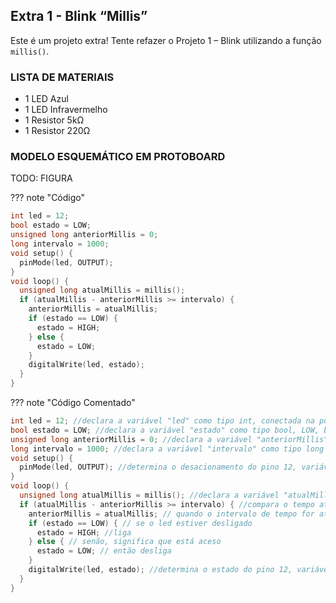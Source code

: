 ## Extra 1 - Blink “Millis”
Este é um projeto extra! Tente refazer o Projeto 1 – Blink utilizando a função `millis()`.

### LISTA DE MATERIAIS
 - 1 LED Azul
 - 1 LED Infravermelho
 - 1 Resistor 5kΩ
 - 1 Resistor 220Ω

### MODELO ESQUEMÁTICO EM PROTOBOARD
TODO: FIGURA

??? note "Código" 
  ```c
  int led = 12;
  bool estado = LOW;
  unsigned long anteriorMillis = 0;
  long intervalo = 1000; 
  void setup() {
    pinMode(led, OUTPUT); 
  }
  void loop() {
    unsigned long atualMillis = millis(); 
    if (atualMillis - anteriorMillis >= intervalo) { 
      anteriorMillis = atualMillis; 
      if (estado == LOW) {
        estado = HIGH;
      } else { 
        estado = LOW; 
      }
      digitalWrite(led, estado); 
    }
  }
  ```
??? note "Código Comentado"
  ```c
  int led = 12; //declara a variável "led" como tipo int, conectada na porta 12 do arduino 
  bool estado = LOW; //declara a variável "estado" como tipo bool, LOW, baixo, desligada; variável de mudança de estado do led 
  unsigned long anteriorMillis = 0; //declara a variável "anteriorMillis" como unsigned long como zero; variável de tempo 
  long intervalo = 1000; //declara a variável "intervalo" como tipo long 1000; variável de intervalo de tempo, piscadas 
  void setup() {
    pinMode(led, OUTPUT); //determina o desacionamento do pino 12, variável "led" como LOW, baixo, desligado 
  }
  void loop() {
    unsigned long atualMillis = millis(); //declara a variável "atualMillis" como unsigned long como millis, tempo contado desde o início do programa 
    if (atualMillis - anteriorMillis >= intervalo) { //compara o tempo atual com o passado, conferindo se o intervalo de tempo foi atingido 
      anteriorMillis = atualMillis; // quando o intervalo de tempo for atingido, os parâmetros de comapração de tempo se igualam, dando início a um novo intervalo 
      if (estado == LOW) { // se o led estiver desligado 
        estado = HIGH; //liga 
      } else { // senão, significa que está aceso 
        estado = LOW; // então desliga 
      }
      digitalWrite(led, estado); //determina o estado do pino 12, variável "led" de acordo com o resultado da variável "estado" 
    }
  }
  ```